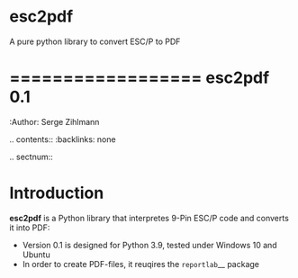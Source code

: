 # esc2pdf
A pure python library to convert ESC/P to PDF

==================
esc2pdf 0.1
==================

:Author: Serge Zihlmann

.. contents::
    :backlinks: none

.. sectnum::

Introduction
============

**esc2pdf** is a Python library that interpretes 9-Pin ESC/P code and converts it into PDF:

* Version 0.1 is designed for Python 3.9, tested under Windows 10 and Ubuntu
* In order to create PDF-files, it reuqires the `reportlab`__ package
